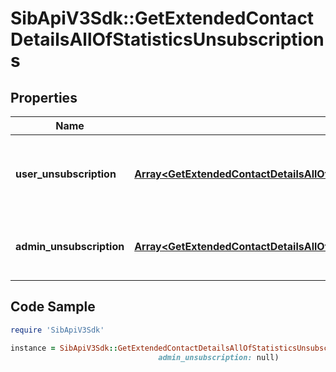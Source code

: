 # SibApiV3Sdk::GetExtendedContactDetailsAllOfStatisticsUnsubscriptions

## Properties

Name | Type | Description | Notes
------------ | ------------- | ------------- | -------------
**user_unsubscription** | [**Array&lt;GetExtendedContactDetailsAllOfStatisticsUnsubscriptionsUserUnsubscription&gt;**](GetExtendedContactDetailsAllOfStatisticsUnsubscriptionsUserUnsubscription.md) | Contact unsubscribe via unsubscription link in a campaign | 
**admin_unsubscription** | [**Array&lt;GetExtendedContactDetailsAllOfStatisticsUnsubscriptionsAdminUnsubscription&gt;**](GetExtendedContactDetailsAllOfStatisticsUnsubscriptionsAdminUnsubscription.md) | Contact has been unsubscribed from the administrator | 

## Code Sample

```ruby
require 'SibApiV3Sdk'

instance = SibApiV3Sdk::GetExtendedContactDetailsAllOfStatisticsUnsubscriptions.new(user_unsubscription: null,
                                 admin_unsubscription: null)
```


